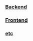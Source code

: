 
### [Backend](</Quick Manual/Backend/Backend.md>)
### [Frontend](</Quick Manual/Frontend/Frontend.md>)
### [etc](</Quick Manual/etc/etc.md>)